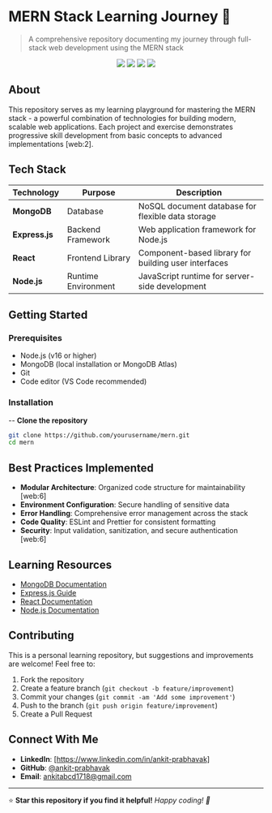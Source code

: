 # MERN Stack Learning Journey 🚀

> A comprehensive repository documenting my journey through full-stack web development using the MERN stack

<p align="center">
  <img src="https://img.shields.io/badge/MongoDB-%2347A248.svg?&style=for-the-badge&logo=mongodb&logoColor=white"/>
  <img src="https://img.shields.io/badge/Express.js-%23000000.svg?&style=for-the-badge&logo=express&logoColor=white"/>
  <img src="https://img.shields.io/badge/React-%2361DAFB.svg?&style=for-the-badge&logo=react&logoColor=black"/>
  <img src="https://img.shields.io/badge/Node.js-%23339933.svg?&style=for-the-badge&logo=node.js&logoColor=white"/>
</p>

## About

This repository serves as my learning playground for mastering the MERN stack - a powerful combination of technologies for building modern, scalable web applications. Each project and exercise demonstrates progressive skill development from basic concepts to advanced implementations [web:2].

## Tech Stack

| Technology | Purpose | Description |
|------------|---------|-------------|
| **MongoDB** | Database | NoSQL document database for flexible data storage |
| **Express.js** | Backend Framework | Web application framework for Node.js |
| **React** | Frontend Library | Component-based library for building user interfaces |
| **Node.js** | Runtime Environment | JavaScript runtime for server-side development |

## Getting Started

### Prerequisites

- Node.js (v16 or higher)
- MongoDB (local installation or MongoDB Atlas)
- Git
- Code editor (VS Code recommended)

### Installation

-- **Clone the repository**

```bash
git clone https://github.com/yourusername/mern.git
cd mern
```

## Best Practices Implemented

- **Modular Architecture**: Organized code structure for maintainability [web:6]
- **Environment Configuration**: Secure handling of sensitive data
- **Error Handling**: Comprehensive error management across the stack
- **Code Quality**: ESLint and Prettier for consistent formatting
- **Security**: Input validation, sanitization, and secure authentication [web:6]

## Learning Resources

- [MongoDB Documentation](https://docs.mongodb.com/)
- [Express.js Guide](https://expressjs.com/)
- [React Documentation](https://reactjs.org/docs/)
- [Node.js Documentation](https://nodejs.org/docs/)

## Contributing

This is a personal learning repository, but suggestions and improvements are welcome! Feel free to:

1. Fork the repository
2. Create a feature branch (`git checkout -b feature/improvement`)
3. Commit your changes (`git commit -am 'Add some improvement'`)
4. Push to the branch (`git push origin feature/improvement`)
5. Create a Pull Request

## Connect With Me

- **LinkedIn**: [https://www.linkedin.com/in/ankit-prabhavak]
- **GitHub**: [@ankit-prabhavak](https://github.com/ankit-prabhavak)
- **Email**: ankitabcd1718@gmail.com

---

⭐ **Star this repository if you find it helpful!**
*Happy coding! 🎯*
